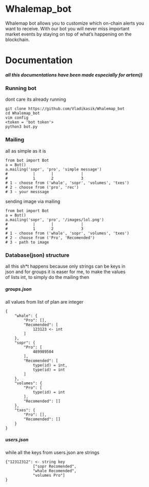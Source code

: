 # Whalemap_bot
Whalemap bot allows you to customize which on-chain alerts you  
want to receive. With our bot you will never miss important  
market events by staying on top of what’s happening on the  
blockchain.
# Documentation
##### **_all this documentations have been made especially for artem))_**
### Running bot
dont care its already running
```
git clone https://github.com/Vladikasik/Whalemap_bot
cd Whalemap_bot
vim config
<token = 'bot token'>
python3 bot.py
```
### Mailing
all as simple as it is
```
from bot import Bot
a = Bot()
a.mailing('sopr', 'pro', 'simple message')
#           |       |            |
#           1       2            3
# 1 - choose from ('whale', 'sopr', 'volumes', 'txes')
# 2 - choose from ('pro', 'rec')
# 3 - your messsage
```
sending image via mailing
```
from bot import Bot
a = Bot()
a.mailing('sopr', 'pro', '/images/lol.png')
#           |       |            |
#           1       2            3
# 1 - choose from ('whale', 'sopr', 'volumes', 'txes')
# 2 - choose from ('Pro', 'Recomended')
# 3 - path to image
```
### Database(json) structure
all this sh*t happens because only strings can be keys in  
json and for groups it is easer for me, to make the values  
of lists int, to simply do the mailing then 
##### groups.json
all values from list of plan are integer
```
{  
    "whale": {  
        "Pro": [],  
        "Recomended": [   
            123123 <- int  
        ]  
    },  
    "sopr": {  
        "Pro": [  
            489989504  
        ], 
        "Recomended": [  
            type(id) = int,
            type(id) = int 
        ]  
    },  
    "volumes": {  
        "Pro": [  
            type(id) = int    
        ],  
        "Recomended": []  
    },  
    "txes": {  
        "Pro": [],  
        "Recomended": []  
    }   
}  
```
##### users.json
while all the keys from users.json are strings
```
{"12312312": <- string key
            ["sopr Recomended", 
            "whale Recomended", 
            "volumes Pro"]
}
```

